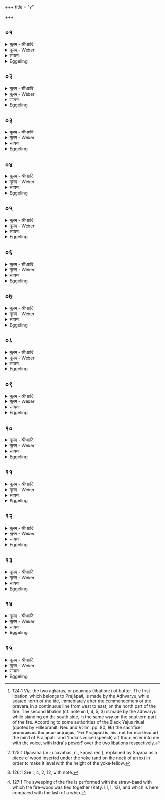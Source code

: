 +++
title = "४"

+++


## ०१
<details><summary>मूलम् - श्रीधरादि</summary>

तं व्वा᳘ ऽएत᳘मग्निᳫँ᳭ स᳘मैन्धिषत॥  
स᳘मिद्धे देवे᳘भ्यो जुहवामे᳘ति त᳘स्मिन्नेते᳘ ऽएव᳘ प्रथमे ऽआ᳘हुती जुहोती म᳘नसे चैव᳘ व्वाचे᳘ च म᳘नश्च ह वै व्वा᳘क्च यु᳘जौ देवे᳘भ्यो यज्ञं᳘ व्वहतः॥
</details>

<details><summary>मूलम् - Weber</summary>

तं वा᳘ एत᳘मग्निᳫं स᳘मैन्धिषत॥  
स᳘मिद्धे देवे᳘भ्यो जुहवामे᳘ति त᳘स्मिन्नेते᳘ एव᳘ प्रथमे आ᳘हुती जुहोती म᳘नसे चैव᳘ वाचे᳘ च म᳘नश्च हैव वा᳘क्च यु᳘जौ देवे᳘भ्यो यज्ञं᳘ वहतः॥
</details>

<details><summary>सायणः</summary>

…
</details>

<details><summary>Eggeling</summary>

1. That same fire, then, they have kindled, (thinking), 'In it, when kindled, we will sacrifice to the gods.' In it, indeed, he makes these two first oblations [^egg_318] to Mind and Speech (or, Voice); for mind and speech, when yoked together, convey the sacrifice to the gods.

[^egg_318]: 124:1 Viz. the two āghāras, or pourings (libations) of butter. The first libation, which belongs to Prajāpati, is made by the Adhvaryu, while seated north of the fire, immediately after the commencement of the pravara, in a continuous line from west to east, on the north part of the fire. The second libation (cf. note on I, 4, 5, 3) is made by the Adhvaryu while standing on the south side, in the same way on the southern part of the fire. According to some authorities of the Black Yajus ritual (quoted by Hillebrandt, Neu and Vollm. pp. 80, 86) the sacrificer pronounces the anumantraṇas, 'For Prajāpati is this, not for me: thou art the mind of Prajāpati!' and 'India's voice (speech) art thou: enter into me with the voice, with Indra's power!' over the two libations respectively.

</details>

## ०२
<details><summary>मूलम् - श्रीधरादि</summary>

स य᳘दुपांᳫँ᳭शु᳘ क्रिय᳘ते॥  
तन्म᳘नो देवे᳘भ्यो यज्ञं᳘ व्वहत्यथ य᳘द्वाचा नि᳘रुक्तं क्रिय᳘ते। तद्वा᳘ग्देवे᳘भ्यो यज्ञं᳘ वहत्येतद्वा᳘ ऽइदं᳘ द्वयं᳘ क्रियते त᳘देते᳘ ऽए᳘वैतत्स᳘न्तर्प्पयति तृप्ते᳘ प्रीते᳘ देवे᳘भ्यो यज्ञं᳘ व्वहात ऽइ᳘ति॥
</details>

<details><summary>मूलम् - Weber</summary>

स य᳘दुपांशु᳘ क्रिय᳘ते॥  
तन्म᳘नो देवे᳘भ्यो यज्ञं᳘ वहत्यथ य᳘द्वाचा नि᳘रुक्तं क्रिय᳘ते तद्वा᳘ग्देवे᳘भ्यो यज्ञं᳘ वहत्येतद्वा᳘ इदं᳘ द्वयं᳘ क्रियते त᳘देते᳘ एॗवैतत्सं᳘तर्पयति तृप्ते᳘ प्रीते᳘ देवे᳘भ्यो यज्ञं᳘ वहात इ᳘ति॥
</details>

<details><summary>सायणः</summary>

…
</details>

<details><summary>Eggeling</summary>

2. Now, what is performed (with formulas, pronounced) in a low voice, by that the mind conveys the sacrifice to the gods; and what is performed (with formulas) distinctly uttered by speech, by that the speech conveys the sacrifice to the gods. And thus takes place here a twofold performance, whereby

he gratifies these two, thinking, 'gratified and pleased, these two shall convey the sacrifice to the gods.'
</details>

## ०३
<details><summary>मूलम् - श्रीधरादि</summary>

स्रुवे᳘ण तमा᳘घारयति॥  
यं म᳘नस ऽआघार᳘यति व्वृ᳘षा हि म᳘नो व्वृ᳘षा हि᳘ स्रुवः᳘॥
</details>

<details><summary>मूलम् - Weber</summary>

स्रुवे᳘ण तमा᳘घारयति॥  
यं म᳘नस आघार᳘यति वृ᳘षा हि म᳘नो वृ᳘षा हि स्रुवः᳟॥
</details>

<details><summary>सायणः</summary>

…
</details>

<details><summary>Eggeling</summary>

3. With the dipping-spoon (sruva, m.) he makes that libation (of clarified butter) which he makes for the mind; for the mind (manas, n.!) is male, and male is the sruva.
</details>

## ०४
<details><summary>मूलम् - श्रीधरादि</summary>

स्रुचा तमा᳘घारयति॥  
यं᳘ व्वाच᳘ ऽआघार᳘यति यो᳘षा हि व्वाग्यो᳘षा हि स्रु᳘क्॥
</details>

<details><summary>मूलम् - Weber</summary>

स्रुचा तमा᳘घारयति॥  
यं᳘ वाच आघार᳘यति यो᳘षा हि वाग्यो᳘षा हि स्रु᳘क्॥
</details>

<details><summary>सायणः</summary>

…
</details>

<details><summary>Eggeling</summary>

4. With the offering-spoon (sruc, f.) he makes that libation which he makes for speech (vāc, f.); for speech is female, and female is the sruc.
</details>

## ०५
<details><summary>मूलम् - श्रीधरादि</summary>

(क्तू) तूष्णीं तमा᳘घारयति॥  
यं म᳘नस ऽआघार᳘यति न स्वाहे᳘ति चना᳘निरुक्तᳫँ᳭ हि मनो᳘ ऽनिरु᳘क्तᳫँ᳭ ह्येतद्य᳘त्तूष्णीम्॥
</details>

<details><summary>मूलम् - Weber</summary>

तूष्णीं तमा᳘घारयति॥  
यं म᳘नस आघार᳘यति न स्वाहे᳘ति चना᳘निरुक्तᳫं हि मनो᳘ ऽनिरुॗक्तᳫं ह्येतद्य᳘त्तूष्णीम्॥
</details>

<details><summary>सायणः</summary>

…
</details>

<details><summary>Eggeling</summary>

5. Silently (without a formula) and even without 'svāhā (hail)!' he makes that libation which he makes for the mind; for undefined (or indistinct) is the mind, and undefined is what takes place silently.
</details>

## ०६
<details><summary>मूलम् - श्रीधरादि</summary>

म᳘न्त्रेण तमा᳘घारयति॥  
यं᳘ व्वाच᳘ ऽआघार᳘यति नि᳘रुक्ता हि व्वाङ्निरुक्तो हि म᳘न्त्रः॥
</details>

<details><summary>मूलम् - Weber</summary>

म᳘न्त्रेण तमा᳘घारयति॥  
यं᳘ वाच᳘ आघार᳘यति नि᳘रुक्ता हि वाङ्नि᳘रुक्तो हि म᳘न्त्रः॥
</details>

<details><summary>सायणः</summary>

…
</details>

<details><summary>Eggeling</summary>

6. With a mantra he makes that libation which he makes for speech; for distinct is speech, and distinct is the formula.
</details>

## ०७
<details><summary>मूलम् - श्रीधरादि</summary>

(ऽ) आ᳘सीनस्तमा᳘घारयति॥  
यं म᳘नस ऽआघार᳘यति ति᳘ष्ठस्तं यं᳘ व्वाचे म᳘नश्च ह वै व्वा᳘क्च यु᳘जौ देवे᳘भ्यो यज्ञं᳘ व्वहतो यतरो वै᳘ युजोर्ह्र᳘सीयान्भ᳘वत्युपवहं वै त᳘स्मै कुर्व्वन्ति व्वाग्वै म᳘नसो ह्र᳘सीयस्य᳘परिमिततरमिव हि म᳘नः प᳘रिमित᳘तरेव हि व्वाक्त᳘द्वाच᳘ ऽए᳘वैत᳘दुपवहं᳘ करोति ते᳘ सयु᳘जौ देवे᳘भ्यो यज्ञं᳘ व्वहतस्त᳘स्मात्तिष्ठन्वाच ऽआ᳘घारयति॥
</details>

<details><summary>मूलम् - Weber</summary>

आ᳘सीनस्तमा᳘घारयति॥  
यम् म᳘नस आघार᳘यति ति᳘ष्ठ्ंस्तं यं᳘ वाचे म᳘नश्च ह वै वा᳘क्च यु᳘जौ देवे᳘भ्यो यज्ञं᳘ वहतो यतरो वै᳘ युजोर्ह्र᳘सीयान्भ᳘वत्युपवहं वै त᳘स्मै कुर्वन्ति वाग्वै म᳘नसो ह्र᳘सीयस्य᳘परिमिततरमिव हि म᳘नः प᳘रिमिततरेव हि वाक्त᳘द्वाच᳘ एॗवैत᳘दुपवहं᳘ करोति ते᳘ सयु᳘जौ देवे᳘भ्यो यज्ञं᳘ वहतस्त᳘स्मात्ति᳘ष्ठन्वाच आ᳘घारयति॥
</details>

<details><summary>सायणः</summary>

…
</details>

<details><summary>Eggeling</summary>

7. Sitting he makes that libation which he makes for the mind, and standing that which he makes for speech. Mind and speech, when yoked together, assuredly convey the sacrifice to the gods. But when one of two yoke-fellows is smaller (than the other) they give him a shoulder-piece [^egg_319]. Now speech is indeed smaller than mind; for mind is by far the more unlimited, and speech is by far the more limited (of the two); hence he thereby (by standing) gives a shoulder-piece to speech, and as well-matched yoke-fellows these two now convey the sacrifice to the gods: for speech, therefore, he sprinkles while standing.

[^egg_319]: 125:1 Upavaha (m.; upavahas, n., Kāṇva rec.), explained by Sāyaṇa as a piece of wood inserted under the yoke (and on the neck of an ox) in order to make it level with the height of the yoke-fellow.

</details>

## ०८
<details><summary>मूलम् - श्रीधरादि</summary>

देवा᳘ ह वै᳘ यज्ञं᳘ तन्वानाः᳘॥  
(स्ते) ते ऽसुरराक्षसे᳘भ्य ऽआसङ्गा᳘द्बिभयां᳘चक्रुस्त᳘ ऽएतद्दक्षिणतः᳘ प्रत्यु᳘दश्रयन्नु᳘च्छ्रितमिव हि᳘ व्वी᳘र्यं त᳘स्माद्दक्षिणतस्ति᳘ष्ठन्ना᳘घारयति स य᳘दुभय᳘त ऽआघार᳘यति त᳘स्मादिदं म᳘नश्च व्वा᳘क्च समान᳘मेव सन्ना᳘नेव शि᳘रो ह वै᳘ यज्ञ᳘स्यैत᳘योरन्यतर᳘ आघार᳘योर्मू᳘लमन्यतरः᳘॥
</details>

<details><summary>मूलम् - Weber</summary>

देवा᳘ ह वै᳘ यज्ञं᳘ तन्वानाः᳟᳟॥  
ते ऽसुररक्षसे᳘भ्य आसङ्गा᳘द्बिभयां᳘ चक्रुस्त᳘ एतद्दक्षिणतः᳘ प्रत्यु᳘दश्रयन्नु᳘छ्रितमिव हि᳘ वीर्यं᳘ त᳘स्माद्दक्षिणतस्ति᳘ष्ठन्ना᳘घारयति स य᳘दुभय᳘त आघार᳘यति त᳘स्मादिदम् म᳘नश्च वा᳘क्च समान᳘मेव सन्ना᳘नेव शि᳘रो ह वै᳘ यज्ञ᳘स्यैत᳘योरन्यतर᳘ आघार᳘योर्मू᳘लमन्यतरः᳟॥
</details>

<details><summary>सायणः</summary>

…
</details>

<details><summary>Eggeling</summary>

8. Now the gods, when they were performing sacrifice, were afraid of a disturbance on the part

of the Asuras and Rakshas. They, therefore, stood up erect against them on the south side (of the sacrificial ground); for strength is, as it were, erect; hence he makes the (second) libation while standing to the south (of the fire). When he makes a libation on each side (of the fire, north and south), this (pair), mind and speech, though indeed joined together, become separate: for one of the two libations is the head of the sacrifice and the other is its root.
</details>

## ०९
<details><summary>मूलम् - श्रीधरादि</summary>

स्रुवे᳘ण तमा᳘घारयति॥  
यो मू᳘लं यज्ञ᳘स्य स्रुचा तमा᳘घारयति यः शि᳘रो यज्ञ᳘स्य॥
</details>

<details><summary>मूलम् - Weber</summary>

स्रुवे᳘ण तमा᳘घारयति॥  
यो मू᳘लं यज्ञ᳘स्य स्रुचा तमा᳘घारयति यः शि᳘रो यज्ञ᳘स्य॥
</details>

<details><summary>सायणः</summary>

…
</details>

<details><summary>Eggeling</summary>

9. With the dipping-spoon (sruva) he makes that libation which is the root of the sacrifice, and with the offering-spoon (sruc) that which is the head of the sacrifice.
</details>

## १०
<details><summary>मूलम् - श्रीधरादि</summary>

तूष्णीं तमा᳘घारयति॥  
यो मू᳘लं यज्ञ᳘स्य तूष्णी᳘मिव᳘ हीदं मू᳘लं᳘ नो ह्यत्र व्वाग्व᳘दति॥
</details>

<details><summary>मूलम् - Weber</summary>

तूष्णीं᳘ तमा᳘घारयति॥  
यो मू᳘लम् यज्ञ᳘स्य तूष्णी᳘मिवॗ हीदंमूॗलं नो ह्य᳘त्र वाग्व᳘दति॥
</details>

<details><summary>सायणः</summary>

…
</details>

<details><summary>Eggeling</summary>

10. Silently he makes that libation which is the root of the sacrifice; for silent, as it were, is this root (of trees &c.), and in it the voice does not sound.
</details>

## ११
<details><summary>मूलम् - श्रीधरादि</summary>

म᳘न्त्रेण तमा᳘घारयति॥  
यः शि᳘रो यज्ञ᳘स्य व्वाग्घि म᳘न्त्रः शीर्ष्णो᳘ हीयम᳘धि व्वाग्व᳘दति॥
</details>

<details><summary>मूलम् - Weber</summary>

म᳘न्त्रेण तमा᳘घारयति॥  
यः शि᳘रो यज्ञ᳘स्य वाग्घि म᳘न्त्रः शीर्ष्णोॗ हीयम᳘धि वाग्व᳘दति॥
</details>

<details><summary>सायणः</summary>

…
</details>

<details><summary>Eggeling</summary>

11. With a formula he makes that libation which is the head of the sacrifice; for the formula is speech, and from the head this speech sounds.
</details>

## १२
<details><summary>मूलम् - श्रीधरादि</summary>

(त्या᳘) आ᳘सीनस्तमा᳘घारयति॥  
यो मू᳘लं यज्ञ᳘स्य नि᳘षणमिव᳘ हीदं मू᳘लं ति᳘ष्ठंस्तमा᳘घारयति यः शि᳘रो यज्ञ᳘स्य ति᳘ष्ठतीव᳘ हीदᳫँ᳭शि᳘रः॥
</details>

<details><summary>मूलम् - Weber</summary>

आ᳘सीनस्तमा᳘घारयति॥  
यो मू᳘लं यज्ञ᳘स्य नि᳘षणमिवॗ हीदम् मू᳘लं ति᳘ष्ठंस्तमा᳘घारयति यः शि᳘रो यज्ञ᳘स्य ति᳘ष्ठतीवॗ हीदं शि᳘रः॥
</details>

<details><summary>सायणः</summary>

…
</details>

<details><summary>Eggeling</summary>

12. Sitting he makes that libation which is the root of the sacrifice; for seated, as it were, is this root. Standing he makes that libation which is the head of the sacrifice; for this head stands, as it were.
</details>

## १३
<details><summary>मूलम् - श्रीधरादि</summary>

स᳘ स्रुवे᳘ण पू᳘र्व्वमाघार᳘माघा᳘र्याह॥  
(हा) अग्नि᳘मग्नीत्स᳘म्मृड्ढी᳘ति य᳘था धु᳘रमध्यू᳘हेदेवं तद्यत्पू᳘र्व्वमाघार᳘माघार᳘यत्यध्यु᳘ह्य हि धु᳘रं युञ्जन्ति॥
</details>

<details><summary>मूलम् - Weber</summary>

स᳘ स्रुवे᳘ण पू᳘र्वमाघार᳘माघा᳘र्याह॥  
अग्नि᳘मग्नीत्स᳘म्मृड्ढी᳘ति य᳘था धु᳘रमध्यू᳘हेदेवं तद्यत्पू᳘र्वमाघार᳘माघार᳘य्३अत्यध्यु᳘ह्य हि धु᳘रं युञ्ज᳟न्ति॥
</details>

<details><summary>सायणः</summary>

…
</details>

<details><summary>Eggeling</summary>

13. When he has made the first libation with the dipping-spoon, he says, 'Agnīdh, sweep (touch over) the fire [^egg_320]!' In like manner as one would lay the yoke on (the shoulders of the team), so also he makes that first libation; for after laying on the yoke they fasten (the team to it).

[^egg_320]: 126:1 See I, 4, 2, 12, with note.

</details>

## १४
<details><summary>मूलम् - श्रीधरादि</summary>

(न्त्य᳘) अ᳘थ स᳘म्मार्ष्टि॥  
युन᳘क्त्ये᳘वैनमेत᳘द्युक्तो᳘ देवे᳘भ्यो यज्ञं᳘ व्वहादि᳘ति त᳘स्मात्स᳘म्मार्ष्टि परिक्रा᳘मᳫँ᳭ स᳘म्मार्ष्टि परिक्रा᳘मᳫँ᳭ हि यो᳘ग्यं युञ्ज᳘न्ति त्रि᳘स्त्रिः स᳘म्मार्ष्टि त्रिवृद्धि᳘ यज्ञः॥
</details>

<details><summary>मूलम् - Weber</summary>

अ᳘थ स᳘म्मार्ष्टि॥  
युन᳘क्त्येॗवैनमेत᳘द्युक्तो᳘ देवे᳘भ्यो यज्ञं᳘ वहादि᳘ति त᳘स्मात्स᳘म्मार्ष्टि परिक्रा᳘मᳫं स᳘म्मार्ष्टि परिक्रा᳘मᳫं हि यो᳘ग्यं युञ्ज᳘न्ति त्रि᳘स्त्रिः स᳘म्मार्ष्टि त्रिवृद्धि᳘ यज्ञः᳟॥
</details>

<details><summary>सायणः</summary>

…
</details>

<details><summary>Eggeling</summary>

14. He (the Āgnīdhra) then sweeps (the fire with

the band of the fire-wood): he thereby harnesses it, thinking, 'Now that it has been harnessed, may it convey the sacrifice to the gods!' for this reason he sweeps it. While sweeping it he moves around, since in harnessing they move around the team. He sweeps thrice each time (i.e. thrice along each of the three enclosing-sticks): threefold is the sacrifice.
</details>

## १५
<details><summary>मूलम् - श्रीधरादि</summary>

स स᳘म्मार्ष्टि॥  
(र्ष्ट्य᳘) अ᳘ग्ने व्वाजजिद्वा᳘जं त्वा सरिष्य᳘न्तं व्वाजजि᳘तᳫँ᳭ स᳘म्मार्ज्मी᳘ति यज्ञं᳘ त्वा व्वक्ष्य᳘न्तं यज्ञि᳘यᳫँ᳭ स᳘म्मार्ज्मी᳘त्ये᳘वैत᳘दाहा᳘थोप᳘रिष्टात्तूष्णीं त्रिस्तद्य᳘था युक्त्वा प्रा᳘जेत्प्रे᳘हि व्वहे᳘त्येव᳘मेवैतत्क᳘शयो᳘पक्षिपति प्रे᳘हि देवे᳘भ्यो यज्ञं व्वहे᳘ति त᳘स्मादुप᳘रिष्टात्तूष्णीं त्रिस्तद्य᳘देतद᳘न्तरेण क᳘र्म क्रिय᳘ते त᳘स्मादिदं म᳘नश्च व्वा᳘क्च समान᳘मेव सन्ना᳘नेव॥
</details>
<details><summary>मूलम् - Weber</summary>

स᳘ स᳘म्मार्ष्टि॥  
अ᳘ग्ने वाजजिद्वा᳘जं त्वा सरिष्य᳘न्तं त्वा वाजजि᳘तᳫं स᳘म्मार्ज्मी᳘ति यज्ञं᳘ त्वा वक्ष्य᳘न्तं यज्ञि᳘यᳫं स᳘म्मार्ज्मी᳘त्येॗवैत᳘दाहा᳘थोप᳘रिष्टात्तूष्णीं त्रिस्तद्य᳘था युक्त्वा प्रा᳘जेत्प्रेहि वहे᳘त्येव᳘मेॗवैतत्क᳘शयो᳘पक्षिपति प्रे᳘हि देवे᳘भ्यो यज्ञं᳘ वहे᳘ति त᳘स्मादुप᳘रिष्टात्तूष्णीं त्रिस्तद्य᳘देतद᳘न्तरेण क᳘र्म क्रिय᳘ते त᳘स्मादिदम् म᳘नश्च वा᳘क्च समान᳘मेव सन्ना᳘नेव॥
</details>

<details><summary>सायणः</summary>

…
</details>
<details><summary>Eggeling</summary>

15. He sweeps (once), with the text (Vāj. S. II, 7 a), 'O Agni, food-gainer! I cleanse thee, the food-gainer, who art about to hasten to the food!' Whereby he says, 'I cleanse thee who art going to convey the sacrifice (to the gods), thee fit for the sacrifice!' He then sweeps thrice over (the fire) silently: for just as, after harnessing (the animal), one urges it on, saying, 'Go on! pull!' so does he thereby strike it with the lash [^egg_321], thinking, 'Go on and convey the sacrifice to the gods!' That is why he (sweeps) thrice over it silently; and in like manner as this act is performed between (the two sprinklings of butter), so this mind and speech, though forming one, thereby become, as it were, separate.

[^egg_321]: 127:1 The sweeping of the fire is performed with the straw-band with which the fire-wood was tied together (Katy. III, 1, 13), and which is here compared with the lash of a whip.
</details>

